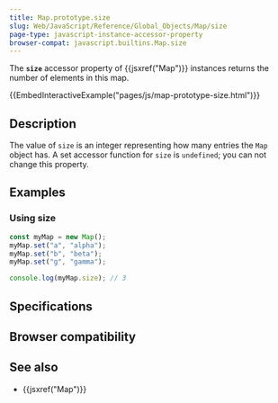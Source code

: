 ```yaml
---
title: Map.prototype.size
slug: Web/JavaScript/Reference/Global_Objects/Map/size
page-type: javascript-instance-accessor-property
browser-compat: javascript.builtins.Map.size
---
```




The **`size`** accessor property of {{jsxref("Map")}} instances returns the number of elements in this map.

{{EmbedInteractiveExample("pages/js/map-prototype-size.html")}}

## Description

The value of `size` is an integer representing how many entries the `Map` object
has. A set accessor function for `size` is `undefined`; you can not change this
property.

## Examples

### Using size

```js
const myMap = new Map();
myMap.set("a", "alpha");
myMap.set("b", "beta");
myMap.set("g", "gamma");

console.log(myMap.size); // 3
```

## Specifications



## Browser compatibility



## See also

- {{jsxref("Map")}}
